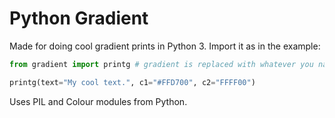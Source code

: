 
# Python Gradient

Made for doing cool gradient prints in Python 3. Import it as in the example:
```python
from gradient import printg # gradient is replaced with whatever you named it

printg(text="My cool text.", c1="#FFD700", c2="FFFF00")
```
Uses PIL and Colour modules from Python.
